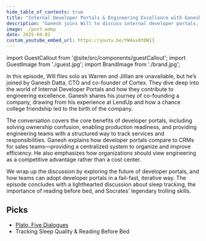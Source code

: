 ```yaml
---
hide_table_of_contents: true
title: "Internal Developer Portals & Engineering Excellence with Ganesh Datta"
description: "Ganesh joins Will to discuss internal developer portals, engineering excellence, and improving DevOps workflows."
image: ./post.webp
date: 2025-04-02
custom_youtube_embed_url: https://youtu.be/YW4ux8tDW1I
---
```


import GuestCallout from '@site/src/components/guestCallout';
import GuestImage from './guest.jpg';
import BrandImage from './brand.jpg';

<GuestCallout name="Ganesh Datta" link="https://www.linkedin.com/in/gsdatta/" image={GuestImage} brandImg={BrandImage} />

In this episode, Will flies solo as Warren and Jillian are unavailable, but he’s joined by Ganesh Datta, CTO and co-founder of Cortex. They dive deep into the world of Internal Developer Portals and how they contribute to engineering excellence. Ganesh shares his journey of co-founding a company, drawing from his experience at LendUp and how a chance college friendship led to the birth of the company.

<!-- truncate -->

The conversation covers the core benefits of developer portals, including solving ownership confusion, enabling production readiness, and providing engineering teams with a structured way to track services and responsibilities. Ganesh explains how developer portals compare to CRMs for sales teams—providing a centralized system to organize and improve efficiency. He also emphasizes how organizations should view engineering as a competitive advantage rather than a cost center.

We wrap up the discussion by exploring the future of developer portals, and how teams can adopt developer portals in a fail-fast, iterative way. The episode concludes with a lighthearted discussion about sleep tracking, the importance of reading before bed, and Socrates’ legendary trolling skills.

## Picks  
- [Plato, Five Dialogues](https://www.goodreads.com/book/show/30292.Five_Dialogues)
- Tracking Sleep Quality & Reading Before Bed
